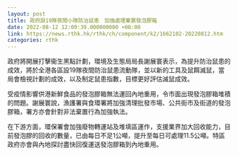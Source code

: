 ```yaml
---
layout: post
title: 政府設19隊夜間小隊防治鼠患　加強處理棄置發泡膠箱
date: 2022-08-12 12:09:39.000000000 +08:00
link: https://news.rthk.hk/rthk/ch/component/k2/1662102-20220812.htm
categories: rthk
---
```


政府將開展打擊衞生黑點計劃，環境及生態局局長謝展寰表示，為提升防治鼠患的成效，將於全港各區設19隊夜間防治鼠患流動隊，並以新的工具及鼠餌滅鼠，當局會檢視計劃的成效，以及制定鼠患指數，目標更好評估滅鼠成效。

受疫情影響供港新鮮食品的發泡膠箱無法運回內地重用，令市面出現發泡膠箱堆積的問題。謝展寰說，漁護署與食環署將加強清理批發市場、公共街市及街道的發泡膠箱，署方亦會針對非法棄置行為加強執法。

在下游方面，環保署會加強廢物轉運站及堆填區運作，支援業界加大回收能力，目前發泡膠的回收的數量，已由每日不足1公噸，提升至每日可處理11.5公噸。特區政府亦會與內地探討盡快回復運送發泡膠箱到內地重用。
